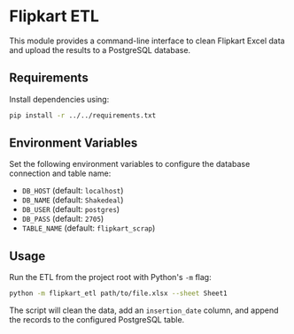 # Flipkart ETL

This module provides a command-line interface to clean Flipkart Excel data and upload the results to a PostgreSQL database.

## Requirements
Install dependencies using:

```bash
pip install -r ../../requirements.txt
```

## Environment Variables
Set the following environment variables to configure the database connection and table name:

- `DB_HOST` (default: `localhost`)
- `DB_NAME` (default: `Shakedeal`)
- `DB_USER` (default: `postgres`)
- `DB_PASS` (default: `2705`)
- `TABLE_NAME` (default: `flipkart_scrap`)

## Usage
Run the ETL from the project root with Python's `-m` flag:

```bash
python -m flipkart_etl path/to/file.xlsx --sheet Sheet1
```

The script will clean the data, add an `insertion_date` column, and append the records to the configured PostgreSQL table.
